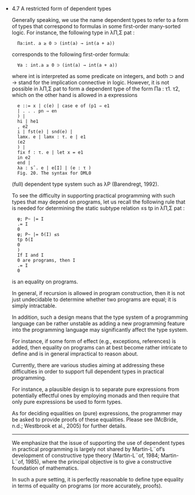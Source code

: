 - 4.7 A restricted form of dependent types
	
	Generally speaking, we use the name dependent types to refer to a form of types that correspond to formulas in some first-order many-sorted logic. For instance, the following type in λΠ,Σ pat :

		Πa:int. a ≥ 0 ⊃ (int(a) → int(a + a))

	corresponds to the following first-order formula:

		∀a : int.a ≥ 0 ⊃ (int(a) → int(a + a))

	where int is interpreted as some predicate on integers, and both ⊃ and → stand for the implication connective in logic. However, it is not possible in λΠ,Σ pat to form a dependent type of the form Πa : τ1. τ2, which on the other hand is allowed in a expressions

		e ::= x | c(e) | case e of (p1 ⇒ e1
		| . . . pn ⇒ en
		) |
		hi | he1
		, e2
		i | fst(e) | snd(e) |
		lamx. e | lamx : τ. e | e1
		(e2
		) |
		fix f : τ. e | let x = e1
		in e2
		end |
		λa : sˆ. e | e[I] | (e : τ )
		Fig. 20. The syntax for DML0

	(full) dependent type system such as λP (Barendregt, 1992).

	To see the difficulty in supporting practical programming with such types that may depend on programs, let us recall the following rule that is needed for determining the static subtype relation ≤s tp in λΠ,Σ pat :

		φ; P~ |= I
		.= I
		0
		φ; P~ |= δ(I) ≤s
		tp δ(I
		0
		)
		If I and I
		0 are programs, then I
		.= I
		0

	is an equality on programs.

	In general, if recursion is allowed in program construction, then it is not just undecidable to determine whether two programs are equal; it is simply intractable.

	In addition, such a design means that the type system of a programming language can be rather unstable as adding a new programming feature into the programming language may significantly affect the type system.

	For instance, if some form of effect (e.g., exceptions, references) is added, then equality on programs can at best become rather intricate to define and is in general impractical to reason about.

	Currently, there are various studies aiming at addressing these difficulties in order to support full dependent types in practical programming.

	For instance, a plausible design is to separate pure expressions from potentially effectful ones by employing monads and then require that only pure expressions be used to form types.

	As for deciding equalities on (pure) expressions, the programmer may be asked to provide proofs of these equalities. Please see (McBride, n.d.; Westbrook et al., 2005) for further details.

	----
	
	We emphasize that the issue of supporting the use of dependent types in practical programming is largely not shared by Martin-L¨of’s development of constructive type theory (Martin-L¨of, 1984; Martin-L¨of, 1985), where the principal objective is to give a constructive foundation of mathematics.

	In such a pure setting, it is perfectly reasonable to define type equality in terms of equality on programs (or more accurately, proofs).
